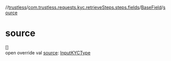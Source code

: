 //[trustless](../../../index.md)/[com.trustless.requests.kyc.retrieveSteps.steps.fields](../index.md)/[BaseField](index.md)/[source](source.md)

# source

[]\
open override val [source](source.md): [InputKYCType](../../com.trustless.requests.kyc.retrieveSteps/-input-k-y-c-type/index.md)
